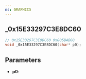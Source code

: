 ```yaml
---
ns: GRAPHICS
---
```

## _0x15E33297C3E8DC60

```c
// 0x15E33297C3E8DC60 0x805BAB08
void _0x15E33297C3E8DC60(char* p0);
```


## Parameters
* **p0**: 

